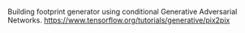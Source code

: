 Building footprint generator using conditional Generative Adversarial Networks. https://www.tensorflow.org/tutorials/generative/pix2pix
